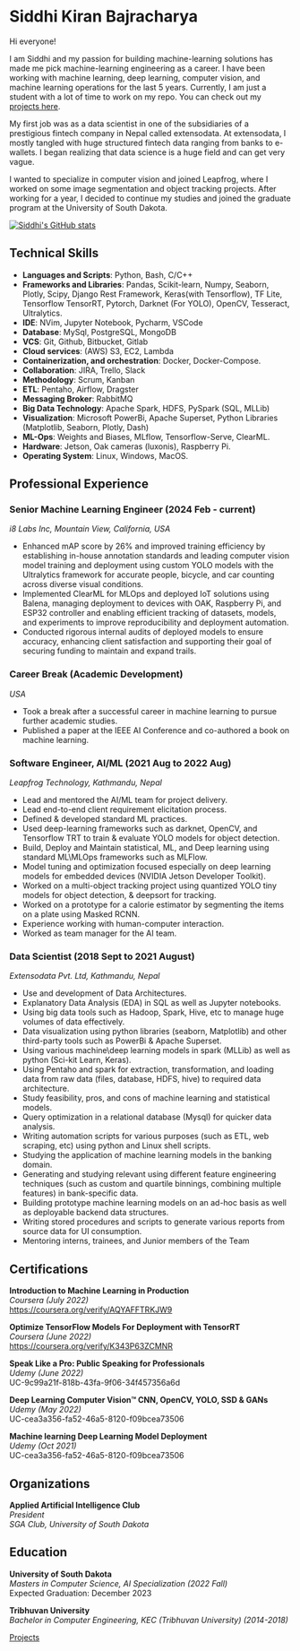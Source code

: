 # Siddhi Kiran Bajracharya

Hi everyone!

I am Siddhi and my passion for building machine-learning solutions has made me pick machine-learning engineering as a career. I have been working with machine learning, deep learning, computer vision, and machine learning operations for the last 5 years. Currently, I am just a student with a lot of time to work on my repo. You can check out my <a href = "./projects.md">projects here</a>.

My first job was as a data scientist in one of the subsidiaries of a prestigious fintech company in Nepal called extensodata. At extensodata, I mostly tangled with huge structured fintech data ranging from banks to e-wallets. I began realizing that data science is a huge field and can get very vague.

I wanted to specialize in computer vision and joined Leapfrog, where I worked on some image segmentation and object tracking projects. After working for a year, I decided to continue my studies and joined the graduate program at the University of South Dakota.

[![Siddhi's GitHub stats](https://github-readme-stats.vercel.app/api?username=siddhi47)](https://github.com/anuraghazra/github-readme-stats)

## Technical Skills
- <strong>Languages and Scripts</strong>: Python, Bash, C/C++
- <strong>Frameworks and Libraries</strong>: Pandas, Scikit-learn, Numpy, Seaborn, Plotly, Scipy, Django Rest Framework, Keras(with Tensorflow), TF Lite, Tensorflow TensorRT, Pytorch, Darknet (For YOLO), OpenCV, Tesseract, Ultralytics.
- <strong>IDE</strong>: NVim, Jupyter Notebook, Pycharm, VSCode
- <strong>Database</strong>: MySql, PostgreSQL, MongoDB
- <strong>VCS</strong>: Git, Github, Bitbucket, Gitlab
- <strong>Cloud services</strong>: (AWS) S3, EC2, Lambda
- <strong>Containerization, and orchestration</strong>: Docker, Docker-Compose.
- <strong>Collaboration</strong>: JIRA, Trello, Slack
- <strong>Methodology</strong>: Scrum, Kanban
- <strong>ETL</strong>: Pentaho, Airflow, Dragster
- <strong>Messaging Broker</strong>: RabbitMQ
- <strong>Big Data Technology</strong>: Apache Spark, HDFS, PySpark (SQL, MLLib)
- <strong>Visualization</strong>: Microsoft PowerBi, Apache Superset, Python Libraries (Matplotlib, Seaborn, Plotly, Dash)
- <strong>ML-Ops</strong>: Weights and Biases, MLflow, Tensorflow-Serve, ClearML.
- <strong>Hardware</strong>: Jetson, Oak cameras (luxonis), Raspberry Pi.
- <strong>Operating System</strong>: Linux, Windows, MacOS.
## Professional Experience

### Senior Machine Learning Engineer (2024 Feb - current)
*i8 Labs Inc, Mountain View, California, USA*
- Enhanced mAP score by 26% and improved training efficiency by establishing in-house annotation standards and leading
computer vision model training and deployment using custom YOLO models with the Ultralytics framework for accurate
people, bicycle, and car counting across diverse visual conditions.
- Implemented ClearML for MLOps and deployed IoT solutions using Balena, managing deployment to devices with OAK, 
Raspberry Pi, and ESP32 controller  and enabling efficient tracking of datasets, models, and experiments to improve reproducibility and
deployment automation.
- Conducted rigorous internal audits of deployed models to ensure accuracy, enhancing client satisfaction 
and supporting their goal of securing funding to maintain and expand trails.

### Career Break (Academic Development)
*USA*
- Took a break after a successful career in machine learning to pursue further academic studies. 
- Published a paper at the IEEE AI Conference and co-authored a book on machine learning.

### Software Engineer, AI/ML (2021 Aug to 2022 Aug)

*Leapfrog Technology, Kathmandu, Nepal*
- Lead and mentored the AI/ML team for project delivery.
- Lead end-to-end client requirement elicitation process.
- Defined & developed standard ML practices.
- Used deep-learning frameworks such as darknet, OpenCV, and Tensorflow TRT to train & evaluate YOLO
models for object detection.
- Build, Deploy and Maintain statistical, ML, and Deep learning using standard ML\MLOps frameworks
such as MLFlow.
- Model tuning and optimization focused especially on deep learning models for embedded devices
(NVIDIA Jetson Developer Toolkit).
- Worked on a multi-object tracking project using quantized YOLO tiny models for object detection, &
deepsort for tracking.
- Worked on a prototype for a calorie estimator by segmenting the items on a plate using Masked RCNN.
- Experience working with human-computer interaction.
- Worked as team manager for the AI team.

### Data Scientist (2018 Sept to 2021 August)
*Extensodata Pvt. Ltd, Kathmandu, Nepal*
- Use and development of Data Architectures.
- Explanatory Data Analysis (EDA) in SQL as well as Jupyter notebooks.
- Using big data tools such as Hadoop, Spark, Hive, etc to manage huge volumes of data effectively.
- Data visualization using python libraries (seaborn, Matplotlib) and other third-party tools such as PowerBi
& Apache Superset.
- Using various machine\deep learning models in spark (MLLib) as well as python (Sci-kit Learn, Keras).
- Using Pentaho and spark for extraction, transformation, and loading data from raw data (files, database,
HDFS, hive) to required data architecture.
- Study feasibility, pros, and cons of machine learning and statistical models.
- Query optimization in a relational database (Mysql) for quicker data analysis.
- Writing automation scripts for various purposes (such as ETL, web scraping, etc) using python and Linux
shell scripts.
- Studying the application of machine learning models in the banking domain.
- Generating and studying relevant using different feature engineering techniques (such as custom and
quartile binnings, combining multiple features) in bank-specific data.
- Building prototype machine learning models on an ad-hoc basis as well as deployable backend data
structures.
- Writing stored procedures and scripts to generate various reports from source data for UI consumption.
- Mentoring interns, trainees, and Junior members of the Team


## Certifications
**Introduction to Machine Learning in Production**
<br>*Coursera (July 2022)*
<br>https://coursera.org/verify/AQYAFFTRKJW9

**Optimize TensorFlow Models For Deployment with TensorRT**
<br>*Coursera (June 2022)*
<br>https://coursera.org/verify/K343P63ZCMNR

**Speak Like a Pro: Public Speaking for Professionals**
<br>*Udemy (June 2022)*
<br>UC-9c99a21f-818b-43fa-9f06-34f457356a6d

**Deep Learning Computer Vision™ CNN, OpenCV, YOLO, SSD & GANs**
<br>*Udemy (May 2022)*
<br>UC-cea3a356-fa52-46a5-8120-f09bcea73506

**Machine learning Deep Learning Model Deployment**
<br>*Udemy (Oct 2021)*
<br>UC-cea3a356-fa52-46a5-8120-f09bcea73506



## Organizations
**Applied Artificial Intelligence Club**
<br> *President*
<br> *SGA Club, University of South Dakota*

## Education
**University of South Dakota**
<br>*Masters in Computer Science, AI Specialization (2022 Fall)*
<br> Expected Graduation: December 2023

**Tribhuvan University**
<br>*Bachelor in Computer Engineering, KEC (Tribhuvan University) (2014-2018)*

<a href = "./projects.md">Projects</a>

